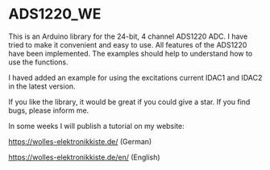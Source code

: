 # ADS1220_WE

This is an Arduino library for the 24-bit, 4 channel ADS1220 ADC. I have tried to make it convenient and easy to use. All features of the ADS1220 have been implemented. The examples should help to understand how to use the functions.

I haved added an example for using the excitations current IDAC1 and IDAC2 in the latest version. 

If you like the library, it would be great if you could give a star. If you find bugs, please inform me.

In some weeks I will publish a tutorial on my website:

https://wolles-elektronikkiste.de/        (German) 

https://wolles-elektronikkiste.de/en/     (English)
